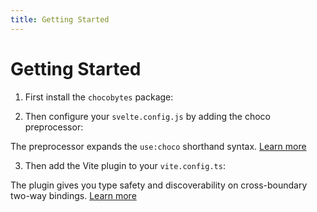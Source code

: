 ```yaml
---
title: Getting Started
---
```


<script lang="ts">
  import Highlighter from "$components/Highlighter.svelte";
  import Demo from "$components/Demo.svelte";
</script>

# Getting Started

1. First install the `chocobytes` package:

<Highlighter file="./install.sh" />


2. Then configure your `svelte.config.js` by adding the choco preprocessor:

<Highlighter file="./preprocessor.js" />

The preprocessor expands the `use:choco` shorthand syntax. [Learn more](/guides/preprocessor)

3. Then add the Vite plugin to your `vite.config.ts`:

<Highlighter file="./plugin.ts" />

The plugin gives you type safety and discoverability on cross-boundary two-way bindings. [Learn more](/guides/plugin)